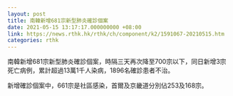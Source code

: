 ```yaml
---
layout: post
title: 南韓新增681宗新型肺炎確診個案
date: 2021-05-15 13:17:17.000000000 +08:00
link: https://news.rthk.hk/rthk/ch/component/k2/1591067-20210515.htm
categories: rthk
---
```


南韓新增681宗新型肺炎確診個案，時隔三天再次降至700宗以下，同日新增3宗死亡病例，累計超過13萬1千人染病，1896名確診患者不治。

新增確診個案中，661宗是社區感染，首爾及京畿道分別佔253及168宗。
